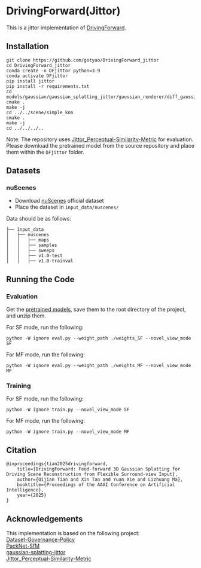 # DrivingForward(Jittor)
This is a jittor implementation of [DrivingForward](https://github.com/fangzhou2000/DrivingForward). 

## Installation
```
git clone https://github.com/gotyao/DrivingForward_jittor
cd DrivingForward_jittor
conda create -n DFjittor python=3.9
conda activate DFjittor
pip install jittor
pip install -r requirements.txt
cd models/gaussian/gaussian_splatting_jittor/gaussian_renderer/diff_gaussian_rasterizater
cmake .
make -j
cd ../../scene/simple_knn
cmake .
make -j
cd ../../../..
```

Note: The repository uses [Jittor_Perceptual-Similarity-Metric](https://github.com/ty625911724/Jittor_Perceptual-Similarity-Metric) for evaluation. Please download the pretrained model from the source repository and place them within the `DFjittor` folder.

## Datasets

### nuScenes 
* Download [nuScenes](https://www.nuscenes.org/nuscenes) official dataset
* Place the dataset in `input_data/nuscenes/`

Data should be as follows:
```
├── input_data
│   ├── nuscenes
│   │   ├── maps
│   │   ├── samples
│   │   ├── sweeps
│   │   ├── v1.0-test
│   │   ├── v1.0-trainval
```

## Running the Code

### Evaluation

Get the [pretrained models](https://drive.google.com/file/d/1zT7FzUihjax1S5v_iuWJqc70DON76U1v/view?usp=sharing), save them to the root directory of the project, and unzip them.

For SF mode, run the following:
```
python -W ignore eval.py --weight_path ./weights_SF --novel_view_mode SF
```

For MF mode, run the following:
```
python -W ignore eval.py --weight_path ./weights_MF --novel_view_mode MF
```

### Training

For SF mode, run the following:
```
python -W ignore train.py --novel_view_mode SF
```

For MF mode, run the following:
```
python -W ignore train.py --novel_view_mode MF
```

## Citation
```
@inproceedings{tian2025drivingforward,
    title={DrivingForward: Feed-forward 3D Gaussian Splatting for Driving Scene Reconstruction from Flexible Surround-view Input}, 
    author={Qijian Tian and Xin Tan and Yuan Xie and Lizhuang Ma},
    booktitle={Proceedings of the AAAI Conference on Artificial Intelligence},
    year={2025}
}
```

## Acknowledgements
This implementation is based on the following project:   
[Dataset-Governance-Policy](https://github.com/TRI-ML/dgp)  
[PackNet-SfM](https://github.com/TRI-ML/packnet-sfm)  
[gaussian-splatting-jittor](https://github.com/otakuxiang/gaussian-splatting-jittor)  
[Jittor_Perceptual-Similarity-Metric](https://github.com/ty625911724/Jittor_Perceptual-Similarity-Metric)  
